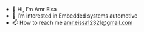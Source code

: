 - 👋 Hi, I’m Amr Eisa
- 👀 I’m interested in Embedded systems automotive
- 📫 How to reach me amr.eissa12321@gmail.com

<!---
AmrEisa12321/AmrEisa12321 is a ✨ special ✨ repository because its `README.md` (this file) appears on your GitHub profile.
You can click the Preview link to take a look at your changes.
--->
